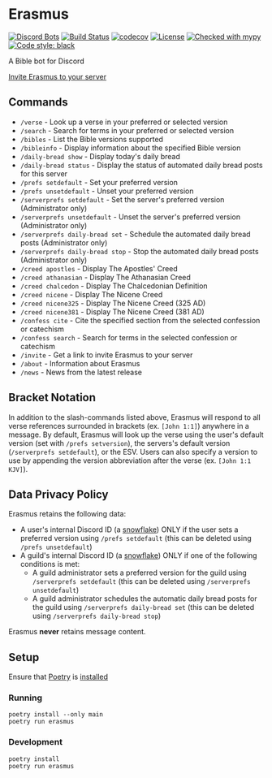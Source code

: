 # Erasmus

[![Discord Bots](https://top.gg/api/widget/servers/349394562336292876.svg)](https://top.gg/bot/349394562336292876)
[![Build Status](https://travis-ci.org/bryanforbes/Erasmus.svg?branch=master)](https://travis-ci.org/bryanforbes/Erasmus)
[![codecov](https://codecov.io/gh/bryanforbes/Erasmus/branch/master/graph/badge.svg)](https://codecov.io/gh/bryanforbes/Erasmus)
[![License](https://img.shields.io/badge/License-BSD%203--Clause-blue.svg)](https://github.com/bryanforbes/botus_receptus/blob/master/LICENSE)
[![Checked with mypy](http://www.mypy-lang.org/static/mypy_badge.svg)](http://mypy-lang.org/)
[![Code style: black](https://img.shields.io/badge/code%20style-black-000000.svg)](https://github.com/ambv/black)

A Bible bot for Discord

[Invite Erasmus to your server](https://discordapp.com/oauth2/authorize?client_id=349394562336292876&scope=bot&permissions=388160)

## Commands

* `/verse` - Look up a verse in your preferred or selected version
* `/search` - Search for terms in your preferred or selected version
* `/bibles` - List the Bible versions supported
* `/bibleinfo` - Display information about the specified Bible version
* `/daily-bread show` - Display today's daily bread
* `/daily-bread status` - Display the status of automated daily bread posts for this server
* `/prefs setdefault` - Set your preferred version
* `/prefs unsetdefault` - Unset your preferred version
* `/serverprefs setdefault` - Set the server's preferred version (Administrator only)
* `/serverprefs unsetdefault` - Unset the server's preferred version (Administrator only)
* `/serverprefs daily-bread set` - Schedule the automated daily bread posts (Administrator only)
* `/serverprefs daily-bread stop` - Stop the automated daily bread posts (Administrator only)
* `/creed apostles` - Display The Apostles' Creed
* `/creed athanasian` - Display The Athanasian Creed
* `/creed chalcedon` - Display The Chalcedonian Definition
* `/creed nicene` - Display The Nicene Creed
* `/creed nicene325` - Display The Nicene Creed (325 AD)
* `/creed nicene381` - Display The Nicene Creed (381 AD)
* `/confess cite` - Cite the specified section from the selected confession or catechism
* `/confess search` - Search for terms in the selected confession or catechism
* `/invite` - Get a link to invite Erasmus to your server
* `/about` - Information about Erasmus
* `/news` - News from the latest release

## Bracket Notation

In addition to the slash-commands listed above, Erasmus will respond to all verse references surrounded in brackets (ex. `[John 1:1]`) anywhere in a message. By default, Erasmus will look up the verse using the user's default version (set with `/prefs setversion`), the servers's default version (`/serverprefs setdefault`), or the ESV. Users can also specify a version to use by appending the version abbreviation after the verse (ex. `[John 1:1 KJV]`).

## Data Privacy Policy

Erasmus retains the following data:

* A user's internal Discord ID (a [snowflake](https://discord.com/developers/docs/reference#snowflakes)) ONLY if the user sets a preferred version using `/prefs setdefault` (this can be deleted using `/prefs unsetdefault`)
* A guild's internal Discord ID (a [snowflake](https://discord.com/developers/docs/reference#snowflakes)) ONLY if one of the following conditions is met:
  * A guild administrator sets a preferred version for the guild using `/serverprefs setdefault` (this can be deleted using `/serverprefs unsetdefault`)
  * A guild administrator schedules the automatic daily bread posts for the guild using `/serverprefs daily-bread set` (this can be deleted using `/serverprefs daily-bread stop`)

Erasmus **never** retains message content.

## Setup

Ensure that [Poetry](https://python-poetry.org/) is [installed](https://python-poetry.org/docs/#installation)

### Running

```
poetry install --only main
poetry run erasmus
```

### Development

```
poetry install
poetry run erasmus
```
